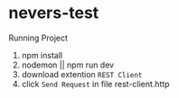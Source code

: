 # nevers-test

Running Project
1. npm install
2. nodemon || npm run dev
3. download extention `REST Client`
4. click `Send Request` in file rest-client.http
